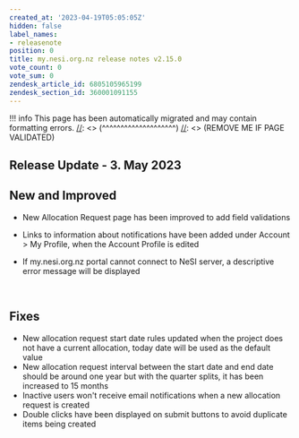 ```yaml
---
created_at: '2023-04-19T05:05:05Z'
hidden: false
label_names:
- releasenote
position: 0
title: my.nesi.org.nz release notes v2.15.0
vote_count: 0
vote_sum: 0
zendesk_article_id: 6805105965199
zendesk_section_id: 360001091155
---
```




[//]: <> (REMOVE ME IF PAGE VALIDATED)
[//]: <> (vvvvvvvvvvvvvvvvvvvv)
!!! info
    This page has been automatically migrated and may contain formatting errors.
[//]: <> (^^^^^^^^^^^^^^^^^^^^)
[//]: <> (REMOVE ME IF PAGE VALIDATED)

<h2 id="ReleaseNotes-ReleaseUpdate-11.July2019">Release Update - 3. May 2023</h2>
<h2 id="ReleaseNotes-NewandImproved">New and Improved</h2>
<ul>
<li>New Allocation Request page has been improved to add field validations</li>
<li>
<p class="_1wyb1tcg _vwz41f4h _k48pbfng _1dyzz5jk _1bsb1osq _19pkidpf _2hwxidpf _otyridpf _18u0idpf _ca0qidpf _u5f3idpf _n3tdidpf _19bvidpf _syaz1fxt _mc2h1hna _14fy1hna" data-test-id="issue.views.issue-base.foundation.summary.heading" data-testid="issue.views.issue-base.foundation.summary.heading">Links to information about notifications have been added under Account &gt; My Profile, when the Account Profile is edited</p>
</li>
<li>If my.nesi.org.nz portal cannot connect to NeSI server, a descriptive error message will be displayed</li>
</ul>
<p> </p>
<h2 id="ReleaseNotes-Fixes"><span>Fixes</span></h2>
<ul>
<li>New allocation request start date rules updated when the project does not have a current allocation, today date will be used as the default value</li>
<li>New allocation request interval between the start date and end date should be around one year but with the quarter splits, it has been increased to 15 months</li>
<li>Inactive users won't receive email notifications when a new allocation request is created</li>
<li>Double clicks have been displayed on submit buttons to avoid duplicate items being created</li>
</ul>
